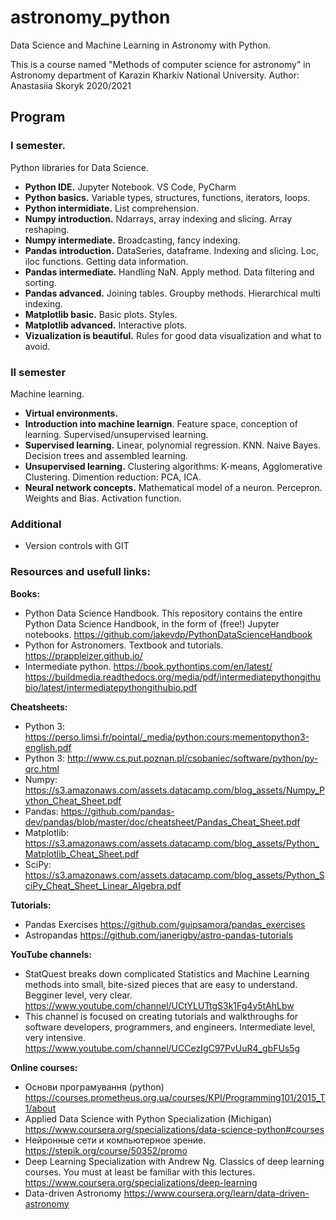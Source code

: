 # astronomy_python
Data Science and Machine Learning in Astronomy with Python.  

This is a course named "Methods of computer science for astronomy" in Astronomy department of Karazin Kharkiv National University. 
Author: Anastasiia Skoryk
2020/2021 

## Program

### I semester. 
Python libraries for Data Science. 
- **Python IDE.** Jupyter Notebook. VS Code, PyCharm
- **Python basics.** Variable types, structures, functions, iterators, loops. 
- **Python intermidiate.** List comprehension. 
- **Numpy introduction.** Ndarrays, array indexing and slicing. Array reshaping. 
- **Numpy intermediate.** Broadcasting, fancy indexing.
- **Pandas introduction.** DataSeries, dataframe. Indexing and slicing. Loc, iloc functions. Getting data information.
- **Pandas intermediate.** Handling NaN. Apply method. Data filtering and sorting. 
- **Pandas advanced.** Joining tables. Groupby methods. Hierarchical multi indexing. 
- **Matplotlib basic.** Basic plots. Styles.  
- **Matplotlib advanced.** Interactive plots. 
- **Vizualization is beautiful.** Rules for good data visualization and what to avoid.


### II semester
Machine learning. 
- **Virtual environments.**
- **Introduction into machine learnign**. Feature space, conception of learning. Supervised/unsupervised learning.
- **Supervised learning.** Linear, polynomial regression. KNN. Naive Bayes. Decision trees and assembled learning. 
- **Unsupervised learning.** Clustering algorithms: K-means, Agglomerative Clustering. Dimention reduction: PCA, ICA.
- **Neural network concepts.** Mathematical model of a neuron. Percepron. Weights and Bias. Activation function.


### Additional
- Version controls with GIT


### Resources and usefull links: 
**Books:** 
- Python Data Science Handbook. This repository contains the entire Python Data Science Handbook, in the form of (free!) Jupyter notebooks. https://github.com/jakevdp/PythonDataScienceHandbook 
- Python for Astronomers. Textbook and tutorials. https://prappleizer.github.io/ 
- Intermediate python. https://book.pythontips.com/en/latest/ https://buildmedia.readthedocs.org/media/pdf/intermediatepythongithubio/latest/intermediatepythongithubio.pdf

**Cheatsheets:** 
- Python 3: https://perso.limsi.fr/pointal/_media/python:cours:mementopython3-english.pdf
- Python 3: http://www.cs.put.poznan.pl/csobaniec/software/python/py-qrc.html 
- Numpy: https://s3.amazonaws.com/assets.datacamp.com/blog_assets/Numpy_Python_Cheat_Sheet.pdf
- Pandas: https://github.com/pandas-dev/pandas/blob/master/doc/cheatsheet/Pandas_Cheat_Sheet.pdf
- Matplotlib: https://s3.amazonaws.com/assets.datacamp.com/blog_assets/Python_Matplotlib_Cheat_Sheet.pdf
- SciPy: https://s3.amazonaws.com/assets.datacamp.com/blog_assets/Python_SciPy_Cheat_Sheet_Linear_Algebra.pdf

**Tutorials:**
- Pandas Exercises https://github.com/guipsamora/pandas_exercises 
- Astropandas https://github.com/janerigby/astro-pandas-tutorials 

**YouTube channels:**
- StatQuest breaks down complicated Statistics and Machine Learning methods into small, bite-sized pieces that are easy to understand. Begginer level, very clear. https://www.youtube.com/channel/UCtYLUTtgS3k1Fg4y5tAhLbw
- This channel is focused on creating tutorials and walkthroughs for software developers, programmers, and engineers. Intermediate level, very intensive. https://www.youtube.com/channel/UCCezIgC97PvUuR4_gbFUs5g

**Online courses:** 
- Основи програмування (python) https://courses.prometheus.org.ua/courses/KPI/Programming101/2015_T1/about 
- Applied Data Science with Python Specialization (Michigan) https://www.coursera.org/specializations/data-science-python#courses 
- Нейронные сети и компьютерное зрение. https://stepik.org/course/50352/promo 
- Deep Learning Specialization with Andrew Ng. Classics of deep learning courses. You must at least be familiar with this lectures.  https://www.coursera.org/specializations/deep-learning 
- Data-driven Astronomy https://www.coursera.org/learn/data-driven-astronomy 

